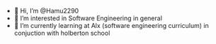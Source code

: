 - 👋 Hi, I’m @Hamu2290
- 👀 I’m interested in Software Engineering in general
- 🌱 I’m currently learning at Alx (software engineering curriculum) in conjuction with holberton school


<!---
Hamu2290/Hamu2290 is a ✨ special ✨ repository because its `README.md` (this file) appears on your GitHub profile.
You can click the Preview link to take a look at your changes.
--->
